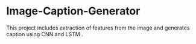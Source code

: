 # Image-Caption-Generator
This project includes extraction of features from the image and generates caption using CNN and LSTM .
